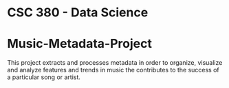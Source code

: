 # CSC 380 - Data Science 
# Music-Metadata-Project

This project extracts and processes metadata in order to organize, visualize and analyze features and trends in music the contributes to the success of a particular song or artist. 




